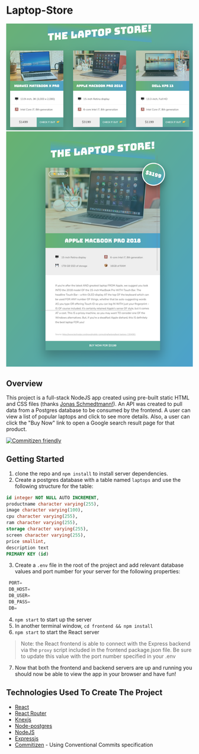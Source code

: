 
# Laptop-Store

<img  src="/screenshot1.png"  alt="app Screenshot"/>
<img  src="/screenshot2.png"  alt="app Screenshot"/>



## Overview

This project is a full-stack NodeJS app created using pre-built static HTML and CSS files (thanks [Jonas Schmedtmann!](https://www.udemy.com/user/jonasschmedtmann/)). An API was created to pull data from a Postgres database to be consumed by the frontend. A user can view a list of popular laptops and click to see more details. Also, a user can click the "Buy Now" link to open a Google search result page for that product.  

[![Commitizen friendly](https://img.shields.io/badge/commitizen-friendly-brightgreen.svg)](http://commitizen.github.io/cz-cli/)

  

## Getting Started

 1. clone the repo and `npm install` to install server dependencies.
 2. Create a postgres database with a table named `laptops` and use the following structure for the table:
 ```sql
 id integer NOT NULL AUTO INCREMENT,
productname character varying(255),
image character varying(100),
cpu character varying(255),
ram character varying(255),
storage character varying(255),
screen character varying(255),
price smallint,
description text
PRIMARY KEY (id)
```


 3. Create a `.env` file in the root of the project and add relevant database values and port number for your server for the following properties:

   ```sql 
	PORT=
    DB_HOST=
    DB_USER=
    DB_PASS=
    DB=
   ```

 4.  `npm start` to start up the server
 5. In another terminal window, `cd frontend && npm install`
 6. `npm start` to start the React server
> Note: the React frontend is able to connect with the Express backend via the `proxy` script included in the frontend package.json file. Be sure to update this value with the port number specified in your .env
7. Now that both the frontend and backend servers are up and running you should now be able to view the app in your browser and have fun!
 
## Technologies Used To Create The Project

* [React](https://reactjs.org/)
* [React Router](https://github.com/ReactTraining/react-router#readme)
* [Knexjs](https://knexjs.org/)
* [Node-postgres](https://github.com/brianc/node-postgres)
* [NodeJS](https://github.com/nodejs/node)
* [Expressjs](http://expressjs.com/)
* [Commitizen](http://commitizen.github.io/cz-cli/) - Using Conventional Commits specification